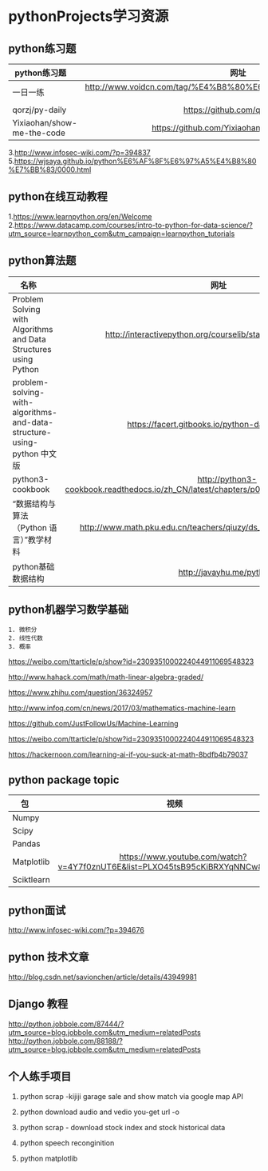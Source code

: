 # pythonProjects学习资源

## python练习题
python练习题      | 网址         
 -------- | :-----------:  
 一日一练    | http://www.voidcn.com/tag/%E4%B8%80%E6%97%A5%E4%B8%80%E7%BB%83  
 qorzj/py-daily |https://github.com/qorzj/py-daily
 Yixiaohan/show-me-the-code |https://github.com/Yixiaohan/show-me-the-code
 
3.http://www.infosec-wiki.com/?p=394837
5.https://wjsaya.github.io/python%E6%AF%8F%E6%97%A5%E4%B8%80%E7%BB%83/0000.html

## python在线互动教程
1.https://www.learnpython.org/en/Welcome
2.https://www.datacamp.com/courses/intro-to-python-for-data-science/?utm_source=learnpython_com&utm_campaign=learnpython_tutorials

## python算法题
名称      | 网址         
 -------- | :-----------: 
Problem Solving with Algorithms and Data Structures using Python|http://interactivepython.org/courselib/static/pythonds/index.html
problem-solving-with-algorithms-and-data-structure-using-python 中文版|https://facert.gitbooks.io/python-data-structure-cn/
 python3-cookbook|http://python3-cookbook.readthedocs.io/zh_CN/latest/chapters/p01_data_structures_algorithms.html
“数据结构与算法（Python 语言）”教学材料|http://www.math.pku.edu.cn/teachers/qiuzy/ds_python/courseware/index.htm
python基础数据结构|http://javayhu.me/python/

## python机器学习数学基础
    1. 微积分
    2. 线性代数
    3. 概率
https://weibo.com/ttarticle/p/show?id=2309351000224044911069548323

http://www.hahack.com/math/math-linear-algebra-graded/

https://www.zhihu.com/question/36324957

http://www.infoq.com/cn/news/2017/03/mathematics-machine-learn

https://github.com/JustFollowUs/Machine-Learning

https://weibo.com/ttarticle/p/show?id=2309351000224044911069548323

https://hackernoon.com/learning-ai-if-you-suck-at-math-8bdfb4b79037

## python package topic
包      | 视频         
 -------- | :-----------: 
Numpy|
Scipy|
Pandas|
Matplotlib|https://www.youtube.com/watch?v=4Y7f0znUT6E&list=PLXO45tsB95cKiBRXYqNNCw8AUo6tYen3l
Sciktlearn|

## python面试
http://www.infosec-wiki.com/?p=394676

## python 技术文章
http://blog.csdn.net/savionchen/article/details/43949981


## Django 教程
http://python.jobbole.com/87444/?utm_source=blog.jobbole.com&utm_medium=relatedPosts
http://python.jobbole.com/88188/?utm_source=blog.jobbole.com&utm_medium=relatedPosts



## 个人练手项目
1. python scrap -kijiji garage sale and show match via google map API
2. python download audio and vedio
    you-get url -o
    
3. python scrap - download stock index and stock historical data
4. python speech reconginition
5. python matplotlib
